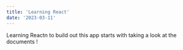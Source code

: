 ```yaml
---
title: 'Learning React'
date: '2023-03-11'
---
```


Learning Reactn to build out this app starts with taking a look at the documents ! 
